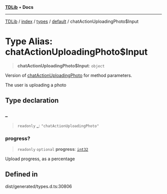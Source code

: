 [**TDLib**](../../../../../../README.md) • **Docs**

***

[TDLib](../../../../../../modules.md) / [index](../../../../../README.md) / [types](../../../README.md) / [default](../README.md) / chatActionUploadingPhoto$Input

# Type Alias: chatActionUploadingPhoto$Input

> **chatActionUploadingPhoto$Input**: `object`

Version of [chatActionUploadingPhoto](chatActionUploadingPhoto.md) for method parameters.

The user is uploading a photo

## Type declaration

### \_

> `readonly` **\_**: `"chatActionUploadingPhoto"`

### progress?

> `readonly` `optional` **progress**: [`int32`](int32-1.md)

Upload progress, as a percentage

## Defined in

dist/generated/types.d.ts:30806
